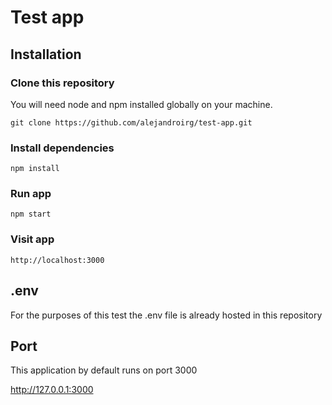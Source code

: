 # Test app

## Installation

### Clone this repository
You will need node and npm installed globally on your machine.

    git clone https://github.com/alejandroirg/test-app.git

### Install dependencies
    npm install

### Run app
    npm start

### Visit app
    http://localhost:3000

## .env
For the purposes of this test the .env file is already hosted in this repository

## Port
This application by default runs on port 3000 

http://127.0.0.1:3000



